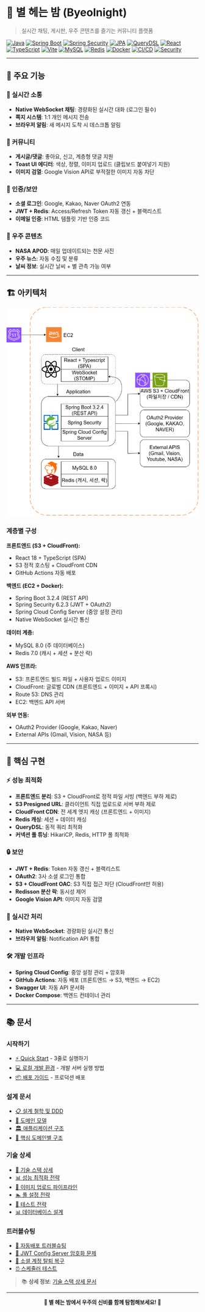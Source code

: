 # 🌌 별 헤는 밤 (Byeolnight)

> 실시간 채팅, 게시판, 우주 콘텐츠를 즐기는 커뮤니티 플랫폼

[![Java](https://img.shields.io/badge/Java-21-orange.svg)](https://openjdk.java.net/projects/jdk/21/)
[![Spring Boot](https://img.shields.io/badge/Spring%20Boot-3.2.4-brightgreen.svg)](https://spring.io/projects/spring-boot)
[![Spring Security](https://img.shields.io/badge/Spring%20Security-6.2.3-green.svg)](https://spring.io/projects/spring-security)
[![JPA](https://img.shields.io/badge/Spring%20Data%20JPA-3.2.4-green.svg)](https://spring.io/projects/spring-data-jpa)
[![QueryDSL](https://img.shields.io/badge/QueryDSL-5.0.0-blue.svg)](http://www.querydsl.com/)
[![React](https://img.shields.io/badge/React-18.3.1-blue.svg)](https://reactjs.org/)
[![TypeScript](https://img.shields.io/badge/TypeScript-5.2.2-blue.svg)](https://www.typescriptlang.org/)
[![Vite](https://img.shields.io/badge/Vite-5.2.0-purple.svg)](https://vitejs.dev/)
[![MySQL](https://img.shields.io/badge/MySQL-8.0-blue.svg)](https://www.mysql.com/)
[![Redis](https://img.shields.io/badge/Redis-7.0-red.svg)](https://redis.io/)
[![Docker](https://img.shields.io/badge/Docker-24.0-blue.svg)](https://www.docker.com/)
[![CI/CD](https://github.com/Iusto/byeolnight/actions/workflows/ci.yml/badge.svg)](https://github.com/Iusto/byeolnight/actions)
[![Security](https://github.com/Iusto/byeolnight/actions/workflows/code-quality.yml/badge.svg)](https://github.com/Iusto/byeolnight/actions)

---

## 🎯 주요 기능

### 💬 실시간 소통
- **Native WebSocket 채팅**: 경량화된 실시간 대화 (로그인 필수)
- **쪽지 시스템**: 1:1 개인 메시지 전송
- **브라우저 알림**: 새 메시지 도착 시 데스크톱 알림

### 📝 커뮤니티
- **게시글/댓글**: 좋아요, 신고, 계층형 댓글 지원
- **Toast UI 에디터**: 색상, 정렬, 이미지 업로드 (클립보드 붙여넣기 지원)
- **이미지 검열**: Google Vision API로 부적절한 이미지 자동 차단

### 🔐 인증/보안
- **소셜 로그인**: Google, Kakao, Naver OAuth2 연동
- **JWT + Redis**: Access/Refresh Token 자동 갱신 + 블랙리스트
- **이메일 인증**: HTML 템플릿 기반 인증 코드

### 🌌 우주 콘텐츠
- **NASA APOD**: 매일 업데이트되는 천문 사진
- **우주 뉴스**: 자동 수집 및 분류
- **날씨 정보**: 실시간 날씨 + 별 관측 가능 여부

---

## 🏗️ 아키텍처

![아키텍처 다이어그램](./docs/다이어그램.png)

### 계층별 구성

**프론트엔드 (S3 + CloudFront):**
- React 18 + TypeScript (SPA)
- S3 정적 호스팅 + CloudFront CDN
- GitHub Actions 자동 배포

**백엔드 (EC2 + Docker):**
- Spring Boot 3.2.4 (REST API)
- Spring Security 6.2.3 (JWT + OAuth2)
- Spring Cloud Config Server (중앙 설정 관리)
- Native WebSocket 실시간 통신

**데이터 계층:**
- MySQL 8.0 (주 데이터베이스)
- Redis 7.0 (캐시 + 세션 + 분산 락)

**AWS 인프라:**
- S3: 프론트엔드 빌드 파일 + 사용자 업로드 이미지
- CloudFront: 글로벌 CDN (프론트엔드 + 이미지 + API 프록시)
- Route 53: DNS 관리
- EC2: 백엔드 API 서버

**외부 연동:**
- OAuth2 Provider (Google, Kakao, Naver)
- External APIs (Gmail, Vision, NASA 등)

---

## 🔧 핵심 구현

### ⚡ 성능 최적화
- **프론트엔드 분리**: S3 + CloudFront로 정적 파일 서빙 (백엔드 부하 제로)
- **S3 Presigned URL**: 클라이언트 직접 업로드로 서버 부하 제로
- **CloudFront CDN**: 전 세계 엣지 캐싱 (프론트엔드 + 이미지)
- **Redis 캐싱**: 세션 + 데이터 캐싱
- **QueryDSL**: 동적 쿼리 최적화
- **커넥션 풀 튜닝**: HikariCP, Redis, HTTP 풀 최적화

### 🔒 보안
- **JWT + Redis**: Token 자동 갱신 + 블랙리스트
- **OAuth2**: 3사 소셜 로그인 통합
- **S3 + CloudFront OAC**: S3 직접 접근 차단 (CloudFront만 허용)
- **Redisson 분산 락**: 동시성 제어
- **Google Vision API**: 이미지 자동 검열

### 🔄 실시간 처리
- **Native WebSocket**: 경량화된 실시간 통신
- **브라우저 알림**: Notification API 통합

### 🛠️ 개발 인프라
- **Spring Cloud Config**: 중앙 설정 관리 + 암호화
- **GitHub Actions**: 자동 배포 (프론트엔드 → S3, 백엔드 → EC2)
- **Swagger UI**: 자동 API 문서화
- **Docker Compose**: 백엔드 컨테이너 관리

---

## 📚 문서

### 시작하기
- [⚡ Quick Start](#-quick-start) - 3줄로 실행하기
- [💻 로컬 개발 환경](#-로컬-개발) - 개발 서버 실행 방법
- [📦 배포 가이드](./docs/08_deployment.md) - 프로덕션 배포

### 설계 문서
- [📋 설계 철학 및 DDD](./docs/01_design-philosophy.md)
- [🧱 도메인 모델](./docs/02_domain-model.md)
- [🏛️ 애플리케이션 구조](./docs/03_architecture.md)
- [🎯 핵심 도메인별 구조](./docs/04_core-domains.md)

### 기술 상세
- [🔧 기술 스택 상세](./docs/06_tech-stack.md)
- [📊 성능 최적화 전략](./docs/PERFORMANCE.md)
- [📁 이미지 업로드 파이프라인](./docs/14_image-upload-pipeline.md)
- [🏊 풀 설정 전략](./docs/12_pool-configuration-strategy.md)
- [🧪 테스트 전략](./docs/07_testing.md)
- [📊 데이터베이스 설계](./docs/09_database-design.md)

### 트러블슈팅
- [🚀 자동배포 트러블슈팅](./docs/troubleshooting/deployment-issues.md)
- [🌙 JWT Config Server 암호화 문제](./docs/troubleshooting/jwt-config-server-issue.md)
- [🔄 소셜 계정 탈퇴 복구](./docs/11_social-account-recovery.md)
- [⏰ 스케줄러 테스트](./docs/10_scheduler-testing.md)


> 📚 **상세 정보**: [기술 스택 상세 문서](./docs/06_tech-stack.md)

---

<div align="center">

**🌟 별 헤는 밤에서 우주의 신비를 함께 탐험해보세요! 🌟**

</div>
